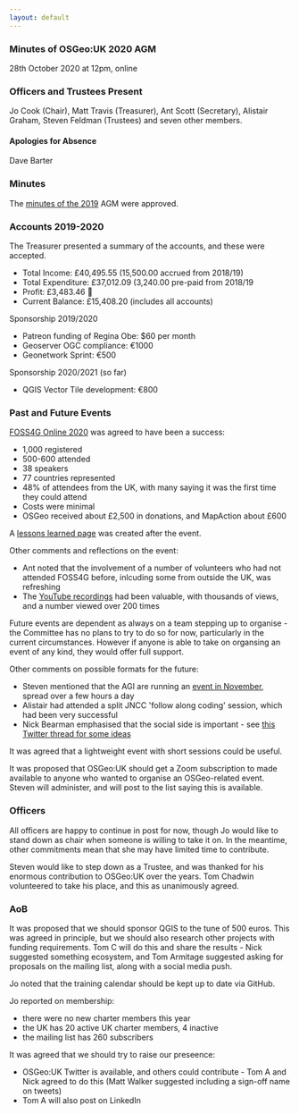 ```yaml
---
layout: default
---
```


### Minutes of OSGeo:UK 2020 AGM

28th October 2020 at 12pm, online

### Officers and Trustees Present
Jo Cook (Chair), Matt Travis (Treasurer), Ant Scott (Secretary), Alistair Graham, Steven Feldman (Trustees) and seven other members.

#### Apologies for Absence
Dave Barter

### Minutes
The [minutes of the 2019](https://uk.osgeo.org/agm/agm2019minutes.html) AGM were approved. 

### Accounts 2019-2020
The Treasurer presented a summary of the accounts, and these were accepted.

* Total Income: £40,495.55 (15,500.00 accrued from 2018/19)
* Total Expenditure: £37,012.09 (3,240.00 pre-paid from 2018/19
* Profit: £3,483.46 🎉
* Current Balance: £15,408.20 (includes all accounts)

Sponsorship 2019/2020

* Patreon funding of Regina Obe: $60 per month
* Geoserver OGC compliance: €1000
* Geonetwork Sprint: €500

Sponsorship 2020/2021 (so far)

* QGIS Vector Tile development: €800


### Past and Future Events
[FOSS4G Online 2020](https://uk.osgeo.org/foss4gukonline2020/) was agreed to have been a success:

* 1,000 registered
* 500-600 attended
* 38 speakers 
* 77 countries represented
* 48% of attendees from the UK, with many saying it was the first time they could attend
* Costs were minimal
* OSGeo received about £2,500 in donations, and MapAction about £600

A [lessons learned page](https://wiki.osgeo.org/wiki/FOSS4GUK_2020_Online_-_Lessons_Learnt) was created after the event.

Other comments and reflections on the event:

* Ant noted that the involvement of a number of volunteers who had not attended FOSS4G before, inlcuding some from outside the UK, was refreshing
* The [YouTube recordings](https://www.youtube.com/c/foss4guk) had been valuable, with thousands of views, and a number viewed over 200 times

Future events are dependent as always on a team stepping up to organise - the Committee has no plans to try to do so for now, particularly in the current circumstances. However if anyone is able to take on organsing an event of any kind, they would offer full support.

Other comments on possible formats for the future:

* Steven mentioned that the AGI are running an [event in November](https://www.agi.org.uk/component/civicrm/?task=civicrm/event/info&Itemid=238&reset=1&id=942), spread over a few hours a day
* Alistair had attended a split JNCC 'follow along coding' session, which had been very successful
* Nick Bearman emphasised that the social side is important - see [this Twitter thread for some ideas](https://twitter.com/cartofish/status/1317152918177423361)

It was agreed that a lightweight event with short sessions could be useful.

It was proposed that OSGeo:UK should get a Zoom subscription to made available to anyone who wanted to organise an OSGeo-related event. Steven will administer, and will post to the list saying this is available.

### Officers
All officers are happy to continue in post for now, though Jo would like to stand down as chair when someone is willing to take it on. In the meantime, other commitments mean that she may have limited time to contribute.

Steven would like to step down as a Trustee, and was thanked for his enormous contribution to OSGeo:UK over the years. Tom Chadwin volunteered to take his place, and this as unanimously agreed.

### AoB
It was proposed that we should sponsor QGIS to the tune of 500 euros. This was agreed in principle, but we should also research other projects with funding requirements. Tom C will do this and share the results - Nick suggested something ecosystem, and Tom Armitage suggested asking for proposals on the mailing list, along with a social media push.

Jo noted that the training calendar should be kept up to date via GitHub.

Jo reported on membership:
* there were no new charter members this year
* the UK has 20 active UK charter members, 4 inactive
* the mailing list has 260 subscribers

It was agreed that we should try to raise our preseence:
* OSGeo:UK Twitter is available, and others could contribute - Tom A and Nick agreed to do this (Matt Walker suggested including a sign-off name on tweets)
* Tom A will also post on LinkedIn
